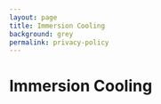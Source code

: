 ```yaml
---
layout: page
title: Immersion Cooling
background: grey
permalink: privacy-policy
---
```

# Immersion Cooling